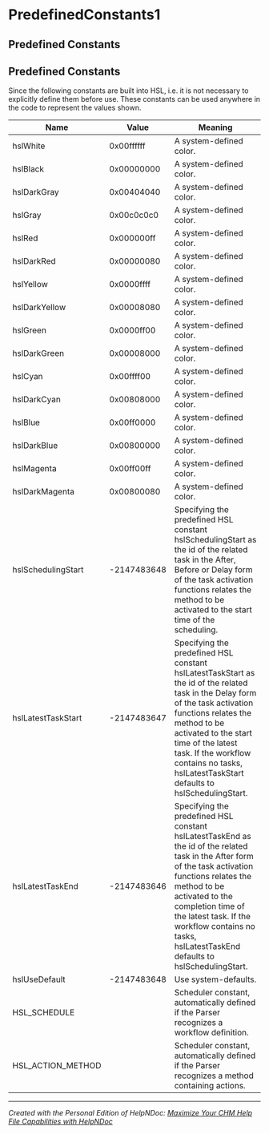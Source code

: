 # PredefinedConstants1

## Predefined Constants

&#x20;

&#x20;

## Predefined Constants

&#x20;

Since the following constants are built into HSL, i.e. it is not necessary to explicitly define them before use. These constants can be used anywhere in the code to represent the values shown.

&#x20;

&#x20;

| **Name**            | **Value**   | **Meaning**                                                                                                                                                                                                                                                                                                     |
| ------------------- | ----------- | --------------------------------------------------------------------------------------------------------------------------------------------------------------------------------------------------------------------------------------------------------------------------------------------------------------- |
| hslWhite            | 0x00ffffff  | A system-defined color.                                                                                                                                                                                                                                                                                         |
| hslBlack            | 0x00000000  | A system-defined color.                                                                                                                                                                                                                                                                                         |
| hslDarkGray         | 0x00404040  | A system-defined color.                                                                                                                                                                                                                                                                                         |
| hslGray             | 0x00c0c0c0  | A system-defined color.                                                                                                                                                                                                                                                                                         |
| hslRed              | 0x000000ff  | A system-defined color.                                                                                                                                                                                                                                                                                         |
| hslDarkRed          | 0x00000080  | A system-defined color.                                                                                                                                                                                                                                                                                         |
| hslYellow           | 0x0000ffff  | A system-defined color.                                                                                                                                                                                                                                                                                         |
| hslDarkYellow       | 0x00008080  | A system-defined color.                                                                                                                                                                                                                                                                                         |
| hslGreen            | 0x0000ff00  | A system-defined color.                                                                                                                                                                                                                                                                                         |
| hslDarkGreen        | 0x00008000  | A system-defined color.                                                                                                                                                                                                                                                                                         |
| hslCyan             | 0x00ffff00  | A system-defined color.                                                                                                                                                                                                                                                                                         |
| hslDarkCyan         | 0x00808000  | A system-defined color.                                                                                                                                                                                                                                                                                         |
| hslBlue             | 0x00ff0000  | A system-defined color.                                                                                                                                                                                                                                                                                         |
| hslDarkBlue         | 0x00800000  | A system-defined color.                                                                                                                                                                                                                                                                                         |
| hslMagenta          | 0x00ff00ff  | A system-defined color.                                                                                                                                                                                                                                                                                         |
| hslDarkMagenta      | 0x00800080  | A system-defined color.                                                                                                                                                                                                                                                                                         |
| hslSchedulingStart  | -2147483648 | Specifying the predefined HSL constant hslSchedulingStart as the id of the related task in the After, Before or Delay form of the task activation functions relates the method to be activated to the start time of the scheduling.                                                                             |
| hslLatestTaskStart  | -2147483647 | Specifying the predefined HSL constant hslLatestTaskStart as the id of the related task in the Delay form of the task activation functions relates the method to be activated to the start time of the latest task. If the workflow contains no tasks, hslLatestTaskStart defaults to hslSchedulingStart.       |
| hslLatestTaskEnd    | -2147483646 | Specifying the predefined HSL constant hslLatestTaskEnd as the id of the related task in the After form of the task activation functions relates the method to be activated to the completion time of the latest task. If the workflow contains no tasks, hslLatestTaskEnd defaults to hslSchedulingStart.      |
| hslUseDefault       | -2147483648 | Use system-defaults.                                                                                                                                                                                                                                                                                            |
| HSL\_SCHEDULE       |             | Scheduler constant, automatically defined if the Parser recognizes a workflow definition.                                                                                                                                                                                                                       |
| HSL\_ACTION\_METHOD |             | Scheduler constant, automatically defined if the Parser recognizes a method containing actions.                                                                                                                                                                                                                 |

&#x20;

***

_Created with the Personal Edition of HelpNDoc:_ [_Maximize Your CHM Help File Capabilities with HelpNDoc_](https://www.helpndoc.com/feature-tour/create-chm-help-files/)
